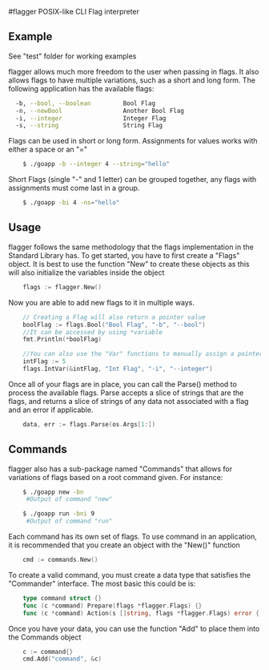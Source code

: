#flagger
POSIX-like CLI Flag interpreter

## Example

See "test" folder for working examples

flagger allows much more freedom to the user when passing in flags.  It also allows flags to have multiple variations, such as a short and long form.  The following application has the available flags:
```sh
  -b, --bool, --boolean         Bool Flag
  -n, --newBool                 Another Bool Flag
  -i, --integer                 Integer Flag
  -s, --string                  String Flag
```

Flags can be used in short or long form.  Assignments for values works with either a space or an "="
```sh
	$ ./goapp -b --integer 4 --string="hello"
```

Short Flags (single "-" and 1 letter) can be grouped together, any flags with assignments must come last in a group.

```sh
	$ ./goapp -bi 4 -ns="hello"
```

## Usage
flagger follows the same methodology that the flags implementation in the Standard Library has.  To get started, you have to first create a "Flags" object.  It is best to use the function "New" to create these objects as this will also initialize the variables inside the object

```go
	flags := flagger.New()
```

Now you are able to add new flags to it in multiple ways.

```go
	// Creating a Flag will also return a pointer value
	boolFlag := flags.Bool("Bool Flag", "-b", "--bool")
	//It can be accessed by using *variable
	fmt.Println(*boolFlag)

	//You can also use the "Var" functions to manually assign a pointer
	intFlag := 5
	flags.IntVar(&intFlag, "Int Flag", "-i", "--integer")
```

Once all of your flags are in place, you can call the Parse() method to process the available flags.  Parse accepts a slice of strings that are the flags, and returns a slice of strings of any data not associated with a flag and an error if applicable.

```go
	data, err := flags.Parse(os.Args[1:])
```

## Commands

flagger also has a sub-package named "Commands" that allows for variations of flags based on a root command given.  For instance:

```sh
	$ ./goapp new -bn
	 #Output of command "new"

	$ ./goapp run -bni 9
	 #Output of command "run"
```

Each command has its own set of flags.  To use command in an application, it is recommended that you create an object with the "New()" function

```go
	cmd := commands.New()
```

To create a valid command, you must create a data type that satisfies the "Commander" interface. The most basic this could be is:

```go
	type command struct {}
	func (c *command) Prepare(flags *flagger.Flags) {}
	func (c *command) Action(s []string, flags *flagger.Flags) error { return nil }
```

Once you have your data, you can use the function "Add" to place them into the Commands object

```go
	c := command{}
	cmd.Add("command", &c)
```
